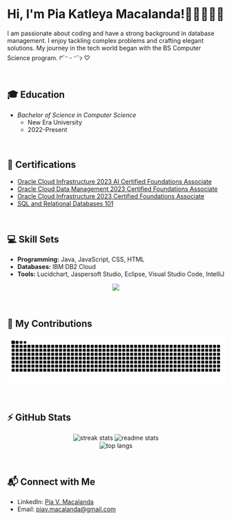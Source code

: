 # Hi, I'm Pia Katleya Macalanda!🌿🦋🧺🍄🤍

I am passionate about coding and have a strong background in database management. I enjoy tackling complex problems and crafting elegant solutions. My journey in the tech world began with the BS Computer Science program. ᡣ˶ᵔ ᵕ ᵔ˶𐭩 ♡

<br/>

## 🎓 Education
- *Bachelor of Science in Computer Science*
  - New Era University
  - 2022-Present

<br/>

## 📜 Certifications
- [Oracle Cloud Infrastructure 2023 AI Certified Foundations Associate](https://catalog-education.oracle.com/pls/certview/sharebadge?id=1D77D1FFA965588B3E7DA95E28C91D2D006CCAA81C628C8A8CF00AAB6EDED7E9)
- [Oracle Cloud Data Management 2023 Certified Foundations Associate](https://catalog-education.oracle.com/pls/certview/sharebadge?id=2651A0B1D23ECC7FD2FB5F2AA4A8503A68306DC499AB43C976663E2830067F5F)
- [Oracle Cloud Infrastructure 2023 Certified Foundations Associate](https://catalog-education.oracle.com/pls/certview/sharebadge?id=1E2BF9A1E3318936F33757288693A391543A50CA1C18906EA7AA131D174548F2)
- [SQL and Relational Databases 101](https://courses.cognitiveclass.ai/certificates/6d9798cf897643ca9e53305a7bdb9bb7)

<br/>

## 💻 Skill Sets
- **Programming:** Java, JavaScript, CSS, HTML
- **Databases:** IBM DB2 Cloud
- **Tools:** Lucidchart, Jaspersoft Studio, Eclipse, Visual Studio Code, IntelliJ

<p align="center">
  <a href="https://skillicons.dev">
    <img src="https://skillicons.dev/icons?i=git,ae,au,css,figma,html,idea,ai,java,ps,pr,robloxstudio,sublime" />
  </a>
</p>

<br/>

## 🌱 My Contributions
<p align="center"> 
  <img alt="snake eating my contributions" src="https://raw.githubusercontent.com/PiaMacalanda/PiaMacalanda/output/github-contribution-grid-snake.svg" /> 
</p>

<br/>

## ⚡ GitHub Stats
<p align="center">
  <img width="390" src="https://github-readme-streak-stats-salesp07.vercel.app/?user=PiaMacalanda&count_private=true&theme=onedark&border_radius=10" alt="streak stats"/>
  <img width="390" src="https://github-readme-stats-salesp07.vercel.app/api?username=PiaMacalanda&count_private=true&show_icons=true&theme=onedark&rank_icon=github&border_radius=10&hide=stars" alt="readme stats" />
  <br/>
  <img width="325" align="center" src="https://github-readme-stats-salesp07.vercel.app/api/top-langs/?username=PiaMacalanda&hide=HTML&langs_count=8&layout=compact&theme=onedark&border_radius=10&size_weight=0.5&count_weight=0.5&exclude_repo=github-readme-stats" alt="top langs" />
</p>

<br/>

## 📬 Connect with Me
- LinkedIn: [Pia V. Macalanda](https://www.linkedin.com/in/pia-katleya-macalanda-8a97252a2/)
- Email: piav.macalanda@gmail.com



